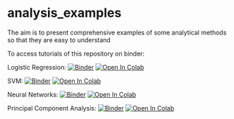 
# analysis_examples
The aim is to present comprehensive examples of some analytical methods so that they are easy to understand

To access tutorials of this repository on binder:

Logistic Regression: [![Binder](https://mybinder.org/badge_logo.svg)](https://mybinder.org/v2/gh/abdulrahman1123/analysis_examples.git/HEAD?labpath=logistic_regression.ipynb) [![Open In Colab](https://colab.research.google.com/assets/colab-badge.svg)](https://colab.research.google.com/github/abdulrahman1123/analysis_examples/blob/main/logistic_regression_colab.ipynb)

SVM: [![Binder](https://mybinder.org/badge_logo.svg)](https://mybinder.org/v2/gh/abdulrahman1123/analysis_examples.git/HEAD?labpath=svm.ipynb) [![Open In Colab](https://colab.research.google.com/assets/colab-badge.svg)](https://colab.research.google.com/github/abdulrahman1123/analysis_examples/blob/main/svm_colab.ipynb)

Neural Networks: [![Binder](https://mybinder.org/badge_logo.svg)](https://mybinder.org/v2/gh/abdulrahman1123/analysis_examples.git/HEAD?labpath=Neural%20Networks.ipynb) [![Open In Colab](https://colab.research.google.com/assets/colab-badge.svg)](https://colab.research.google.com/github/abdulrahman1123/analysis_examples/blob/main/Neural%20Networks_colab.ipynb)

Principal Component Analysis: [![Binder](https://mybinder.org/badge_logo.svg)](https://mybinder.org/v2/gh/abdulrahman1123/analysis_examples.git/HEAD?labpath=PCA.ipynb) [![Open In Colab](https://colab.research.google.com/assets/colab-badge.svg)](https://colab.research.google.com/github/abdulrahman1123/analysis_examples/blob/main/svm_colab.ipynb)

